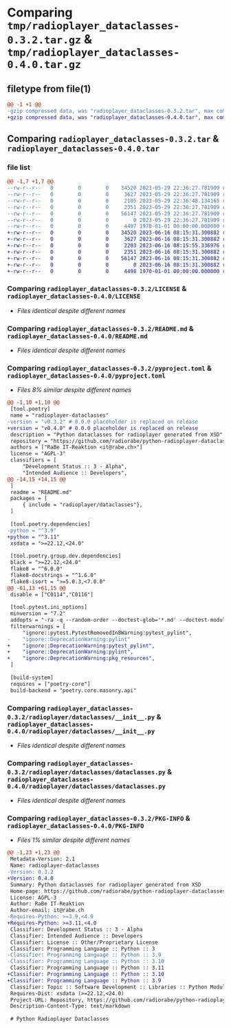 # Comparing `tmp/radioplayer_dataclasses-0.3.2.tar.gz` & `tmp/radioplayer_dataclasses-0.4.0.tar.gz`

## filetype from file(1)

```diff
@@ -1 +1 @@
-gzip compressed data, was "radioplayer_dataclasses-0.3.2.tar", max compression
+gzip compressed data, was "radioplayer_dataclasses-0.4.0.tar", max compression
```

## Comparing `radioplayer_dataclasses-0.3.2.tar` & `radioplayer_dataclasses-0.4.0.tar`

### file list

```diff
@@ -1,7 +1,7 @@
--rw-r--r--   0        0        0    34520 2023-05-29 22:36:27.781909 radioplayer_dataclasses-0.3.2/LICENSE
--rw-r--r--   0        0        0     3627 2023-05-29 22:36:27.781909 radioplayer_dataclasses-0.3.2/README.md
--rw-r--r--   0        0        0     2105 2023-05-29 22:36:48.134165 radioplayer_dataclasses-0.3.2/pyproject.toml
--rw-r--r--   0        0        0     2351 2023-05-29 22:36:27.781909 radioplayer_dataclasses-0.3.2/radioplayer/dataclasses/__init__.py
--rw-r--r--   0        0        0    56147 2023-05-29 22:36:27.781909 radioplayer_dataclasses-0.3.2/radioplayer/dataclasses/dataclasses.py
--rw-r--r--   0        0        0        0 2023-05-29 22:36:27.781909 radioplayer_dataclasses-0.3.2/radioplayer/dataclasses/py.typed
--rw-r--r--   0        0        0     4497 1970-01-01 00:00:00.000000 radioplayer_dataclasses-0.3.2/PKG-INFO
+-rw-r--r--   0        0        0    34520 2023-06-16 08:15:31.300882 radioplayer_dataclasses-0.4.0/LICENSE
+-rw-r--r--   0        0        0     3627 2023-06-16 08:15:31.300882 radioplayer_dataclasses-0.4.0/README.md
+-rw-r--r--   0        0        0     2203 2023-06-16 08:15:55.336976 radioplayer_dataclasses-0.4.0/pyproject.toml
+-rw-r--r--   0        0        0     2351 2023-06-16 08:15:31.300882 radioplayer_dataclasses-0.4.0/radioplayer/dataclasses/__init__.py
+-rw-r--r--   0        0        0    56147 2023-06-16 08:15:31.300882 radioplayer_dataclasses-0.4.0/radioplayer/dataclasses/dataclasses.py
+-rw-r--r--   0        0        0        0 2023-06-16 08:15:31.300882 radioplayer_dataclasses-0.4.0/radioplayer/dataclasses/py.typed
+-rw-r--r--   0        0        0     4498 1970-01-01 00:00:00.000000 radioplayer_dataclasses-0.4.0/PKG-INFO
```

### Comparing `radioplayer_dataclasses-0.3.2/LICENSE` & `radioplayer_dataclasses-0.4.0/LICENSE`

 * *Files identical despite different names*

### Comparing `radioplayer_dataclasses-0.3.2/README.md` & `radioplayer_dataclasses-0.4.0/README.md`

 * *Files identical despite different names*

### Comparing `radioplayer_dataclasses-0.3.2/pyproject.toml` & `radioplayer_dataclasses-0.4.0/pyproject.toml`

 * *Files 8% similar despite different names*

```diff
@@ -1,10 +1,10 @@
 [tool.poetry]
 name = "radioplayer-dataclasses"
-version = "v0.3.2" # 0.0.0 placeholder is replaced on release
+version = "v0.4.0" # 0.0.0 placeholder is replaced on release
 description = "Python dataclasses for radioplayer generated from XSD"
 repository = "https://github.com/radiorabe/python-radioplayer-dataclasses"
 authors = ["RaBe IT-Reaktion <it@rabe.ch>"]
 license = "AGPL-3"
 classifiers = [
     "Development Status :: 3 - Alpha",
     "Intended Audience :: Developers",
@@ -14,15 +14,15 @@
 ]
 readme = "README.md"
 packages = [
     { include = "radioplayer/dataclasses"},
 ]
 
 [tool.poetry.dependencies]
-python = "^3.9"
+python = "^3.11"
 xsdata = ">=22.12,<24.0"
 
 [tool.poetry.group.dev.dependencies]
 black = ">=22.12,<24.0"
 flake8 = "^6.0.0"
 flake8-docstrings = "^1.6.0"
 flake8-isort = ">=5.0.3,<7.0.0"
@@ -61,13 +61,15 @@
 disable = ["C0114","C0116"]
 
 [tool.pytest.ini_options]
 minversion = "7.2"
 addopts = "-ra -q --random-order --doctest-glob='*.md' --doctest-modules --cov=radioplayer.dataclasses --cov-fail-under=100 --pylint --mypy --ignore=docs/"
 filterwarnings = [
     "ignore::pytest.PytestRemovedIn8Warning:pytest_pylint",
-    "ignore::DeprecationWarning:pylint"
+    "ignore::DeprecationWarning:pytest_pylint",
+    "ignore::DeprecationWarning:pylint",
+    "ignore::DeprecationWarning:pkg_resources",
 ]
 
 [build-system]
 requires = ["poetry-core"]
 build-backend = "poetry.core.masonry.api"
```

### Comparing `radioplayer_dataclasses-0.3.2/radioplayer/dataclasses/__init__.py` & `radioplayer_dataclasses-0.4.0/radioplayer/dataclasses/__init__.py`

 * *Files identical despite different names*

### Comparing `radioplayer_dataclasses-0.3.2/radioplayer/dataclasses/dataclasses.py` & `radioplayer_dataclasses-0.4.0/radioplayer/dataclasses/dataclasses.py`

 * *Files identical despite different names*

### Comparing `radioplayer_dataclasses-0.3.2/PKG-INFO` & `radioplayer_dataclasses-0.4.0/PKG-INFO`

 * *Files 1% similar despite different names*

```diff
@@ -1,23 +1,23 @@
 Metadata-Version: 2.1
 Name: radioplayer-dataclasses
-Version: 0.3.2
+Version: 0.4.0
 Summary: Python dataclasses for radioplayer generated from XSD
 Home-page: https://github.com/radiorabe/python-radioplayer-dataclasses
 License: AGPL-3
 Author: RaBe IT-Reaktion
 Author-email: it@rabe.ch
-Requires-Python: >=3.9,<4.0
+Requires-Python: >=3.11,<4.0
 Classifier: Development Status :: 3 - Alpha
 Classifier: Intended Audience :: Developers
 Classifier: License :: Other/Proprietary License
 Classifier: Programming Language :: Python :: 3
-Classifier: Programming Language :: Python :: 3.9
-Classifier: Programming Language :: Python :: 3.10
 Classifier: Programming Language :: Python :: 3.11
+Classifier: Programming Language :: Python :: 3.10
+Classifier: Programming Language :: Python :: 3.9
 Classifier: Topic :: Software Development :: Libraries :: Python Modules
 Requires-Dist: xsdata (>=22.12,<24.0)
 Project-URL: Repository, https://github.com/radiorabe/python-radioplayer-dataclasses
 Description-Content-Type: text/markdown
 
 # Python Radioplayer Dataclasses
```

